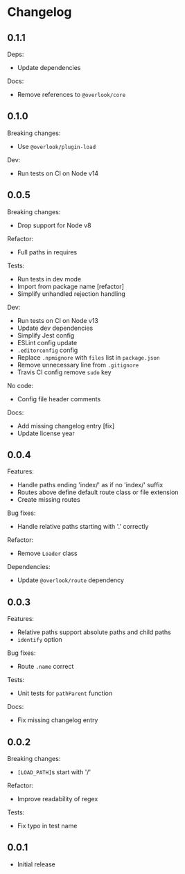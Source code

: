 # Changelog

## 0.1.1

Deps:

* Update dependencies

Docs:

* Remove references to `@overlook/core`

## 0.1.0

Breaking changes:

* Use `@overlook/plugin-load`

Dev:

* Run tests on CI on Node v14

## 0.0.5

Breaking changes:

* Drop support for Node v8

Refactor:

* Full paths in requires

Tests:

* Run tests in dev mode
* Import from package name [refactor]
* Simplify unhandled rejection handling

Dev:

* Run tests on CI on Node v13
* Update dev dependencies
* Simplify Jest config
* ESLint config update
* `.editorconfig` config
* Replace `.npmignore` with `files` list in `package.json`
* Remove unnecessary line from `.gitignore`
* Travis CI config remove `sudo` key

No code:

* Config file header comments

Docs:

* Add missing changelog entry [fix]
* Update license year

## 0.0.4

Features:

* Handle paths ending 'index/' as if no 'index/' suffix
* Routes above define default route class or file extension
* Create missing routes

Bug fixes:

* Handle relative paths starting with '.' correctly

Refactor:

* Remove `Loader` class

Dependencies:

* Update `@overlook/route` dependency

## 0.0.3

Features:

* Relative paths support absolute paths and child paths
* `identify` option

Bug fixes:

* Route `.name` correct

Tests:

* Unit tests for `pathParent` function

Docs:

* Fix missing changelog entry

## 0.0.2

Breaking changes:

* `[LOAD_PATH]`s start with '/'

Refactor:

* Improve readability of regex

Tests:

* Fix typo in test name

## 0.0.1

* Initial release

